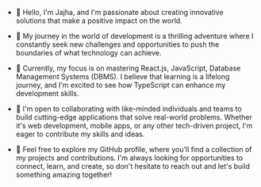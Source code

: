 - 👋 Hello, I'm Jajha, and I'm passionate about creating innovative solutions that make a positive impact on the world.
  
- 👀 My journey in the world of development is a thrilling adventure where I constantly seek new challenges and opportunities to push the boundaries of what technology can achieve.

- 🌱 Currently, my focus is on mastering React.js, JavaScript, Database Management Systems (DBMS). I believe that learning is a lifelong journey, and I'm excited to see how TypeScript can enhance my development skills.

- 💞️ I'm open to collaborating with like-minded individuals and teams to build cutting-edge applications that solve real-world problems. Whether it's web development, mobile apps, or any other tech-driven project, I'm eager to contribute my skills and ideas.

- 🚀 Feel free to explore my GitHub profile, where you'll find a collection of my projects and contributions. I'm always looking for opportunities to connect, learn, and create, so don't hesitate to reach out and let's build something amazing together!


<!---
jashleyx/jashleyx is a ✨ special ✨ repository because its `README.md` (this file) appears on your GitHub profile.
You can click the Preview link to take a look at your changes.
--->
